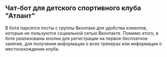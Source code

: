 ## Чат-бот для детского спортивного клуба "Атлант"  
В бота парсятся посты с группы Вконтаке для удобства клиентов, которые не пользуются 
социальной сетью Вконтакте. Помимо этого, в боте реализованы кнопки для 
регистрации на первое бесплатное занятие, для получения информации о всех тренерах 
или информации о местонахождении клуба.